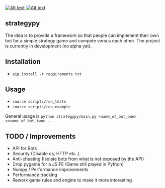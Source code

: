 [![Alt text](https://api.travis-ci.org/davide-ceretti/strategypy.svg?branch=master)](https://travis-ci.org/davide-ceretti/strategypy)
[![Alt text](http://coveralls.io/repos/davide-ceretti/strategypy/badge.png?branch=master)](https://coveralls.io/r/davide-ceretti/strategypy)

strategypy
----------

The idea is to provide a framework so that people can implement their own bot for a simple strategy game and compete versus each other. The project is currently in development (no alpha yet).

Installation
------------

* ```pip install -r requirements.txt```

Usage
-----

* ```source scripts/run_tests```
* ```source scripts/run_example```

General usage is ```python strategypy/main.py <name_of_bot_one> <<name_of_bot_two> ...```

TODO / Improvements
-------------------

* API for Bots
* Security (Disable os, HTTP etc..)
* Anti-cheating (Isolate bots from what is not exposed by the API)
* Drop pygame for a JS FE (Game still played in Python)
* Numpy / Performance improvements
* Performance tracking
* Rework game rules and engine to make it more interesting
